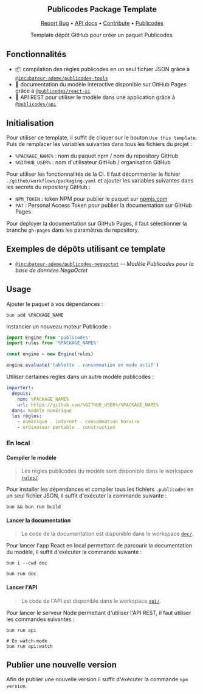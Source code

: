 <div align="center">
  <h3 align="center">
	<big>Publicodes Package Template</big>
  </h3>
  <p align="center">
   <a href="https://github.com/incubateur-ademe/publicodes-model-template/issues">Report Bug</a>
   •
   <a href="https://incubateur-ademe.github.io/publicodes-model-template/">API docs</a>
   •
   <a href="https://github.com/incubateur-ademe/publicodes-model-template/blob/master/CONTRIBUTING.md">Contribute</a>
   •
   <a href="https://publi.codes">Publicodes</a>
  </p>

Template dépôt GitHub pour créer un paquet Publicodes.

</div>

## Fonctionnalités

- 📦 compilation des règles publicodes en un seul fichier JSON grâce à
[`@incubateur-ademe/publicodes-tools`](https://github.com/incubateur-ademe/publicodes-tools)
- 📖 documentation du modèle interactive disponible sur GitHub Pages grâce à
[`@publicodes/react-ui`](https://publi.codes/docs/api/react-ui)
- 🚀 API REST pour utiliser le modèle dans une application grâce à
[`@publicodes/api`](https://publi.codes/docs/api/api-rest)

## Initialisation

Pour utiliser ce template, il suffit de cliquer sur le bouton `Use this
template`. Puis de remplacer les variables suivantes dans tous les fichiers du
projet :

- `%PACKAGE_NAME%` : nom du paquet npm / nom du repository GitHub
- `%GITHUB_USER%` : nom d'utilisateur GitHub / organisation GitHub

Pour utiliser les fonctionnalités de la CI. Il faut décommenter le fichier
`./github/workflows/packaging.yaml` et ajouter les variables suivantes dans les
secrets du repository GitHub :

- `NPM_TOKEN` : token NPM pour publier le paquet sur [npmjs.com](https://npmjs.com)
- `PAT` : Personal Access Token pour publier la documentation sur GitHub Pages

Pour deployer la documentation sur GitHub Pages, il faut sélectionner la
branche `gh-pages` dans les paramètres du repository.

## Exemples de dépôts utilisant ce template

- [`@incubateur-ademe/publicodes-negaoctet`](https://github.com/incubateur-ademe/publicodes-negaoctet) --
_Modèle Publicodes pour la base de données NegaOctet_

## Usage 

Ajouter le paquet à vos dépendances : 
```
bun add %PACKAGE_NAME
```

Instancier un nouveau moteur Publicode :
```typescript
import Engine from 'publicodes'
import rules from '%PACKAGE_NAME%'

const engine = new Engine(rules)

engine.evaluate('tablette . consommation en mode actif')
```

Utiliser certaines règles dans un autre modèle publicodes :
```yaml
importer!:
  depuis:
    nom: %PACKAGE_NAME% 
    url: https://github.com/%GITHUB_USER%/%PACKAGE_NAME%
  dans: modèle numérique
  les règles:
    - numérique . internet . consommation horaire 
    - ordinateur portable . construction
```

### En local

#### Compiler le modèle

> Les règles publicodes du modèle sont disponible dans le workspace
> [`rules/`](https://github.com/%GITHUB_USER%/%PACKAGE_NAME%/tree/main/rules).

Pour installer les dépendances et compiler tous les fichiers `.publicodes` en
un seul fichier JSON, il suffit d'exécuter la commande suivante : 

```
bun && bun run build
```

#### Lancer la documentation

> Le code de la documentation est disponible dans le workspace
> [`doc/`](https://github.com/%GITHUB_USER%/%PACKAGE_NAME%/tree/main/doc).

Pour lancer l'app React en local permettant de parcourir la documentation du
modèle, il suffit d'exécuter la commande suivante :

```
bun i --cwd doc

bun run doc
```

#### Lancer l'API

> Le code de l'API est disponible dans le workspace
> [`api/`](https://github.com/%GITHUB_USER%/%PACKAGE_NAME%/tree/main/api).

Pour lancer le serveur Node permettant d'utiliser l'API REST, il faut utiliser les commandes
suivantes : 

```
bun run api

# En watch-mode
bun run api:watch
```

## Publier une nouvelle version

Afin de publier une nouvelle version il suffit d'exécuter la commande `npm
version`.
